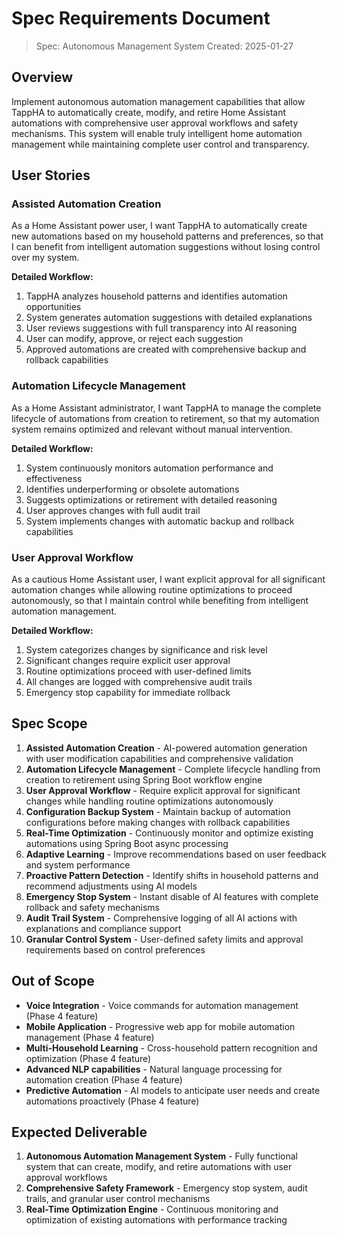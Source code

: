 # Spec Requirements Document

> Spec: Autonomous Management System
> Created: 2025-01-27

## Overview

Implement autonomous automation management capabilities that allow TappHA to automatically create, modify, and retire Home Assistant automations with comprehensive user approval workflows and safety mechanisms. This system will enable truly intelligent home automation management while maintaining complete user control and transparency.

## User Stories

### Assisted Automation Creation

As a Home Assistant power user, I want TappHA to automatically create new automations based on my household patterns and preferences, so that I can benefit from intelligent automation suggestions without losing control over my system.

**Detailed Workflow:**
1. TappHA analyzes household patterns and identifies automation opportunities
2. System generates automation suggestions with detailed explanations
3. User reviews suggestions with full transparency into AI reasoning
4. User can modify, approve, or reject each suggestion
5. Approved automations are created with comprehensive backup and rollback capabilities

### Automation Lifecycle Management

As a Home Assistant administrator, I want TappHA to manage the complete lifecycle of automations from creation to retirement, so that my automation system remains optimized and relevant without manual intervention.

**Detailed Workflow:**
1. System continuously monitors automation performance and effectiveness
2. Identifies underperforming or obsolete automations
3. Suggests optimizations or retirement with detailed reasoning
4. User approves changes with full audit trail
5. System implements changes with automatic backup and rollback capabilities

### User Approval Workflow

As a cautious Home Assistant user, I want explicit approval for all significant automation changes while allowing routine optimizations to proceed autonomously, so that I maintain control while benefiting from intelligent automation management.

**Detailed Workflow:**
1. System categorizes changes by significance and risk level
2. Significant changes require explicit user approval
3. Routine optimizations proceed with user-defined limits
4. All changes are logged with comprehensive audit trails
5. Emergency stop capability for immediate rollback

## Spec Scope

1. **Assisted Automation Creation** - AI-powered automation generation with user modification capabilities and comprehensive validation
2. **Automation Lifecycle Management** - Complete lifecycle handling from creation to retirement using Spring Boot workflow engine
3. **User Approval Workflow** - Require explicit approval for significant changes while handling routine optimizations autonomously
4. **Configuration Backup System** - Maintain backup of automation configurations before making changes with rollback capabilities
5. **Real-Time Optimization** - Continuously monitor and optimize existing automations using Spring Boot async processing
6. **Adaptive Learning** - Improve recommendations based on user feedback and system performance
7. **Proactive Pattern Detection** - Identify shifts in household patterns and recommend adjustments using AI models
8. **Emergency Stop System** - Instant disable of AI features with complete rollback and safety mechanisms
9. **Audit Trail System** - Comprehensive logging of all AI actions with explanations and compliance support
10. **Granular Control System** - User-defined safety limits and approval requirements based on control preferences

## Out of Scope

- **Voice Integration** - Voice commands for automation management (Phase 4 feature)
- **Mobile Application** - Progressive web app for mobile automation management (Phase 4 feature)
- **Multi-Household Learning** - Cross-household pattern recognition and optimization (Phase 4 feature)
- **Advanced NLP capabilities** - Natural language processing for automation creation (Phase 4 feature)
- **Predictive Automation** - AI models to anticipate user needs and create automations proactively (Phase 4 feature)

## Expected Deliverable

1. **Autonomous Automation Management System** - Fully functional system that can create, modify, and retire automations with user approval workflows
2. **Comprehensive Safety Framework** - Emergency stop system, audit trails, and granular user control mechanisms
3. **Real-Time Optimization Engine** - Continuous monitoring and optimization of existing automations with performance tracking
